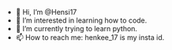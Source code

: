 - 👋 Hi, I’m @Hensi17
- 👀 I’m interested in learning how to code.
- 🌱 I’m currently trying to learn python.
- 📫 How to reach me: henkee_17 is my insta id.

<!---
Hensi17/Hensi17 is a ✨ special ✨ repository because its `README.md` (this file) appears on your GitHub profile.
You can click the Preview link to take a look at your changes.
--->
